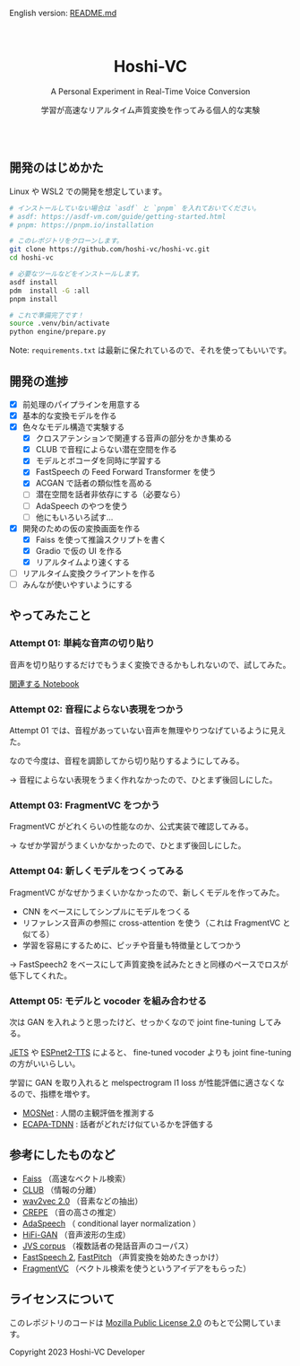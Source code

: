 English version: [README.md](README.md)

<!-- Note: Translations are welcome. -->

<br>
<div align="center">
  <h1>Hoshi-VC</h1>
  <p>A Personal Experiment in Real-Time Voice Conversion</p>
  <p>学習が高速なリアルタイム声質変換を作ってみる個人的な実験</p>
</div>
<br>
<br>

<!-- TODO: Add link to the demo and wandb. -->

## 開発のはじめかた

Linux や WSL2 での開発を想定しています。

```bash
# インストールしていない場合は `asdf` と `pnpm` を入れておいてください。
# asdf: https://asdf-vm.com/guide/getting-started.html
# pnpm: https://pnpm.io/installation

# このレポジトリをクローンします。
git clone https://github.com/hoshi-vc/hoshi-vc.git
cd hoshi-vc

# 必要なツールなどをインストールします。
asdf install
pdm  install -G :all
pnpm install

# これで準備完了です！
source .venv/bin/activate
python engine/prepare.py
```

Note: `requirements.txt` は最新に保たれているので、それを使ってもいいです。

<!-- TODO: 環境構築の方法だけじゃなくて、学習の走らせ方などまで書きたい。 -->

## 開発の進捗

- [x] 前処理のパイプラインを用意する
- [x] 基本的な変換モデルを作る
- [x] 色々なモデル構造で実験する
  - [x] クロスアテンションで関連する音声の部分をかき集める
  - [x] CLUB で音程によらない潜在空間を作る
  - [x] モデルとボコーダを同時に学習する
  - [x] FastSpeech の Feed Forward Transformer を使う
  - [x] ACGAN で話者の類似性を高める
  - [ ] 潜在空間を話者非依存にする（必要なら）
  - [ ] AdaSpeech のやつを使う
  - [ ] 他にもいろいろ試す...
- [x] 開発のための仮の変換画面を作る
  - [x] Faiss を使って推論スクリプトを書く
  - [x] Gradio で仮の UI を作る
  - [x] リアルタイムより速くする
- [ ] リアルタイム変換クライアントを作る
- [ ] みんなが使いやすいようにする

## やってみたこと

### Attempt 01: 単純な音声の切り貼り

音声を切り貼りするだけでもうまく変換できるかもしれないので、試してみた。

[関連する Notebook](engine/attempt01.ipynb)

<!-- TODO: 生成結果の音声を貼る :: 動画形式にすれば GitHub のプレビューに埋め込める -->

### Attempt 02: 音程によらない表現をつかう

Attempt 01 では、音程があっていない音声を無理やりつなげているように見えた。

なので今度は、音程を調節してから切り貼りするようにしてみる。

→ 音程によらない表現をうまく作れなかったので、ひとまず後回しにした。

<!-- TODO: [関連する Notebook](engine/attempt02.ipynb) -->

### Attempt 03: FragmentVC をつかう

FragmentVC がどれくらいの性能なのか、公式実装で確認してみる。

→ なぜか学習がうまくいかなかったので、ひとまず後回しにした。

<!-- TODO: [関連する Notebook](engine/attempt03.ipynb) -->

### Attempt 04: 新しくモデルをつくってみる

FragmentVC がなぜかうまくいかなかったので、新しくモデルを作ってみた。

- CNN をベースにしてシンプルにモデルをつくる
- リファレンス音声の参照に cross-attention を使う（これは FragmentVC と似てる）
- 学習を容易にするために、ピッチや音量も特徴量としてつかう

→ FastSpeech2 をベースにして声質変換を試みたときと同様のペースでロスが低下してくれた。

### Attempt 05: モデルと vocoder を組み合わせる

次は GAN を入れようと思ったけど、せっかくなので joint fine-tuning してみる。

[JETS](https://arxiv.org/pdf/2203.16852.pdf) や [ESPnet2-TTS](https://arxiv.org/pdf/2110.07840.pdf) によると、 fine-tuned vocoder よりも joint fine-tuning の方がいいらしい。

学習に GAN を取り入れると melspectrogram l1 loss が性能評価に適さなくなるので、指標を増やす。

- [MOSNet](https://github.com/aliutkus/speechmetrics#mosnet-absolutemosnet-or-mosnet) : 人間の主観評価を推測する
- [ECAPA-TDNN](https://huggingface.co/speechbrain/spkrec-ecapa-voxceleb) : 話者がどれだけ似ているかを評価する

<!-- - モデルの構造に FastSpeech2 の構造をつかってみる -->
<!-- - (ログ出力に attention map も追加する) -->

<!-- TODO: Write more details, results, observations, and conclusions. -->

## 参考にしたものなど

- [Faiss](https://github.com/facebookresearch/faiss) （高速なベクトル検索）
- [CLUB](https://arxiv.org/abs/2006.12013) （情報の分離）
- [wav2vec 2.0](https://arxiv.org/abs/2006.11477) （音素などの抽出）
- [CREPE](https://arxiv.org/abs/1802.06182) （音の高さの推定）
- [AdaSpeech](https://arxiv.org/abs/2103.00993) （ conditional layer normalization ）
- [HiFi-GAN](https://arxiv.org/abs/2010.05646) （音声波形の生成）
- [JVS corpus](https://arxiv.org/abs/1908.06248) （複数話者の発話音声のコーパス）
- [FastSpeech 2](https://arxiv.org/abs/2006.04558), [FastPitch](https://arxiv.org/abs/2006.06873) （声質変換を始めたきっかけ）
- [FragmentVC](https://arxiv.org/abs/2010.14150) （ベクトル検索を使うというアイデアをもらった）

<!-- TODO: Comprehensive list of references. -->

## ライセンスについて

このレポジトリのコードは [Mozilla Public License 2.0](LICENSE) のもとで公開しています。

Copyright 2023 Hoshi-VC Developer
